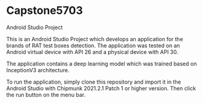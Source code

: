 # Capstone5703
Android Studio Project

This is an Android Studio Project which develops an application for the brands of RAT test boxes detection. The application was tested on an Android virtual device with API 26 and a physical device with API 30.

The application contains a deep learning model which was trained based on InceptionV3 architecture.

To run the application, simply clone this repository and import it in the Android Studio with Chipmunk 2021.2.1 Patch 1 or higher version. Then click the run button on the menu bar.
